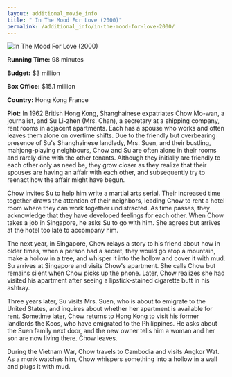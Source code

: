 ```yaml
---
layout: additional_movie_info
title: " In The Mood For Love (2000)"
permalink: /additional_info/in-the-mood-for-love-2000/
---
```


![ In The Mood For Love (2000)](https://upload.wikimedia.org/wikipedia/en/4/45/In_the_Mood_for_Love_movie.jpg)

**Running Time:** 98 minutes

**Budget:** $3 million

**Box Office:** $15.1 million

**Country:** Hong Kong
France

**Plot:** In 1962 British Hong Kong, Shanghainese expatriates Chow Mo-wan, a journalist, and Su Li-zhen (Mrs. Chan), a secretary at a shipping company, rent rooms in adjacent apartments. Each has a spouse who works and often leaves them alone on overtime shifts. Due to the friendly but overbearing presence of Su's Shanghainese landlady, Mrs. Suen, and their bustling, mahjong-playing neighbours, Chow and Su are often alone in their rooms and rarely dine with the other tenants. Although they initially are friendly to each other only as need be, they grow closer as they realize that their spouses are having an affair with each other, and subsequently try to reenact how the affair might have begun.

Chow invites Su to help him write a martial arts serial. Their increased time together draws the attention of their neighbors, leading Chow to rent a hotel room where they can work together undistracted. As time passes, they acknowledge that they have developed feelings for each other. When Chow takes a job in Singapore, he asks Su to go with him. She agrees but arrives at the hotel too late to accompany him.

The next year, in Singapore, Chow relays a story to his friend about how in older times, when a person had a secret, they would go atop a mountain, make a hollow in a tree, and whisper it into the hollow and cover it with mud. Su arrives at Singapore and visits Chow's apartment. She calls Chow but remains silent when Chow picks up the phone. Later, Chow realizes she had visited his apartment after seeing a lipstick-stained cigarette butt in his ashtray.

Three years later, Su visits Mrs. Suen, who is about to emigrate to the United States, and inquires about whether her apartment is available for rent. Sometime later, Chow returns to Hong Kong to visit his former landlords the Koos, who have emigrated to the Philippines. He asks about the Suen family next door, and the new owner tells him a woman and her son are now living there. Chow leaves.

During the Vietnam War, Chow travels to Cambodia and visits Angkor Wat. As a monk watches him, Chow whispers something into a hollow in a wall and plugs it with mud.